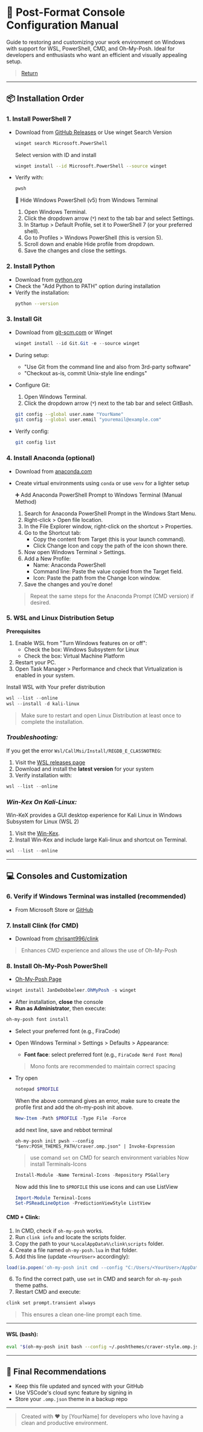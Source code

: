 # 🧰 Post-Format Console Configuration Manual

Guide to restoring and customizing your work environment on Windows with support for WSL, PowerShell, CMD, and Oh-My-Posh. Ideal for developers and enthusiasts who want an efficient and visually appealing setup.

> [Return](README.md)

---

## 📦 Installation Order

### 1. Install PowerShell 7
- Download from [GitHub Releases](https://github.com/PowerShell/PowerShell/releases) or Use winget
  Search Version
  ```bash
  winget search Microsoft.PowerShell
  ```
  Select version with ID and install
  ```bash
  winget install --id Microsoft.PowerShell --source winget
  ```
- Verify with:
  ```bash
  pwsh
  ```

  🚫 Hide Windows PowerShell (v5) from Windows Terminal
  1. Open Windows Terminal.
  2. Click the dropdown arrow (˅) next to the tab bar and select Settings.
  3. In Startup > Default Profile, set it to PowerShell 7 (or your preferred shell).
  4. Go to Profiles > Windows PowerShell (this is version 5).
  5. Scroll down and enable Hide profile from dropdown.
  6. Save the changes and close the settings.

### 2. Install Python
- Download from [python.org](https://www.python.org/downloads/)
- Check the "Add Python to PATH" option during installation
- Verify the installation:
  ```bash
  python --version
  ```
  
### 3. Install Git
- Download from [git-scm.com](https://git-scm.com/) or Winget
  ```powershell
  winget install --id Git.Git -e --source winget
  ```
- During setup:
  - "Use Git from the command line and also from 3rd-party software"
  - "Checkout as-is, commit Unix-style line endings"

- Configure Git:
  1. Open Windows Terminal.
  2. Click the dropdown arrow (˅) next to the tab bar and select GitBash.
     
  ```bash
  git config --global user.name "YourName"
  git config --global user.email "youremail@example.com"
  ```
- Verify config:
  ```bash
  git config list
  ``` 

### 4. Install Anaconda (optional)
- Download from [anaconda.com](https://www.anaconda.com/)
- Create virtual environments using `conda` or use `venv` for a lighter setup

  ➕ Add Anaconda PowerShell Prompt to Windows Terminal (Manual Method)
    1. Search for Anaconda PowerShell Prompt in the Windows Start Menu.
    2. Right-click > Open file location.
    3. In the File Explorer window, right-click on the shortcut > Properties.
    4. Go to the Shortcut tab:
       - Copy the content from Target (this is your launch command).
       - Click Change Icon and copy the path of the icon shown there.
    5. Now open Windows Terminal > Settings.
    6. Add a New Profile:
       - Name: Anaconda PowerShell
       - Command line: Paste the value copied from the Target field.
       - Icon: Paste the path from the Change Icon window.
    7. Save the changes and you're done!
    > Repeat the same steps for the Anaconda Prompt (CMD version) if desired.

### 5. WSL and Linux Distribution Setup
  **Prerequisites**
  1. Enable WSL from "Turn Windows features on or off":
     - Check the box: Windows Subsystem for Linux
     - Check the box: Virtual Machine Platform
  2. Restart your PC.
  3. Open Task Manager > Performance and check that Virtualization is enabled in your system.

  Install WSL with Your prefer distribution
  ```powershell
  wsl --list --online
  wsl --install -d kali-linux
  ```
  > Make sure to restart and open Linux Distribution at least once to complete the installation.
  
  ### _Troubleshooting:_
  If you get the error `Wsl/CallMsi/Install/REGDB_E_CLASSNOTREG`:
  1. Visit the [WSL releases page](https://github.com/microsoft/WSL/releases/)
  2. Download and install the **latest version** for your system
  3. Verify installation with:
  ```powershell
  wsl --list --online
  ```

  ### _Win-Kex On Kali-Linux:_
  Win-KeX provides a GUI desktop experience for Kali Linux in Windows Subsystem for Linux (WSL 2)
  1. Visit the [Win-Kex](https://www.kali.org/docs/wsl/win-kex/#install-win-kex).
  2. Install Win-Kex and include large Kali-linux and shortcut on Terminal. 
  ```powershell
  wsl --list --online
  ```

---

## 💻 Consoles and Customization

### 6. Verify if Windows Terminal was installed (recommended)
- From Microsoft Store or [GitHub](https://github.com/microsoft/terminal)

### 7. Install Clink (for CMD)
- Download from [chrisant996/clink](https://github.com/chrisant996/clink/releases)
> Enhances CMD experience and allows the use of Oh-My-Posh

### 8. Install Oh-My-Posh PowerShell
- [Oh-My-Posh Page](https://ohmyposh.dev/docs/installation/windows)
  
```powershell
winget install JanDeDobbeleer.OhMyPosh -s winget
```
- After installation, **close** the console
- **Run as Administrator**, then execute:
```powershell
oh-my-posh font install
```
- Select your preferred font (e.g., FiraCode)
- Open Windows Terminal > Settings > Defaults > Appearance:
  - **Font face**: select preferred font (e.g., `FiraCode Nerd Font Mono`)
  > Mono fonts are recommended to maintain correct spacing
- Try open
   ```powershell
  notepad $PROFILE
  ```
  When the above command gives an error, make sure to create the profile first and add the oh-my-posh init above.
  
  ```powershell
  New-Item -Path $PROFILE -Type File -Force
  ```
  add next line, save and rebbot terminal
  ```text
  oh-my-posh init pwsh --config "$env:POSH_THEMES_PATH/craver.omp.json" | Invoke-Expression
  ```
  > use comand `set` on CMD for search environment variables
  Now install Terminals-Icons 
  ```powershell
  Install-Module -Name Terminal-Icons -Repository PSGallery
  ```
  Now add this line to `$PROFILE` this use icons and can use ListView
  
  ```powershell
  Import-Module Terminal-Icons
  Set-PSReadLineOption -PredictionViewStyle ListView
  ```
#### CMD + Clink:
  1. In CMD, check if `oh-my-posh` works.
  2. Run `clink info` and locate the scripts folder.
  3. Copy the path to your `%LocalAppData%\clink\scripts` folder.
  4. Create a file named `oh-my-posh.lua` in that folder.
  5. Add this line (update `<YourUser>` accordingly):
  ```lua
  load(io.popen('oh-my-posh init cmd --config "C:/Users/<YourUser>/AppData/Local/Programs/oh-my-   posh/themes/craver_edit.omp.json"'):read("*a"))()
  ```
  6. To find the correct path, use `set` in CMD and search for `oh-my-posh` theme paths.
  7. Restart CMD and execute:
  ```bash
  clink set prompt.transient always
  ```
  > This ensures a clean one-line prompt each time.

---

#### WSL (bash):
```bash
eval "$(oh-my-posh init bash --config ~/.poshthemes/craver-style.omp.json)"
```
---

## 🎯 Final Recommendations

- Keep this file updated and synced with your GitHub
- Use VSCode's cloud sync feature by signing in
- Store your `.omp.json` theme in a backup repo

---

> Created with ❤️ by [YourName] for developers who love having a clean and productive environment.

